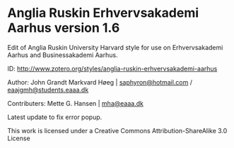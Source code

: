 # Anglia Ruskin Erhvervsakademi Aarhus version 1.6
Edit of Anglia Ruskin University Harvard style for use on Erhvervsakademi Aarhus and Businessakademi Aarhus.

ID: http://www.zotero.org/styles/anglia-ruskin-erhvervsakademi-aarhus

Author: John Grandt Markvard Høeg | saphyron@hotmail.com / eaajgmh@students.eaaa.dk

Contributers: Mette G. Hansen | mha@eaaa.dk

Latest update to fix error popup.

This work is licensed under a Creative Commons Attribution-ShareAlike 3.0 License
